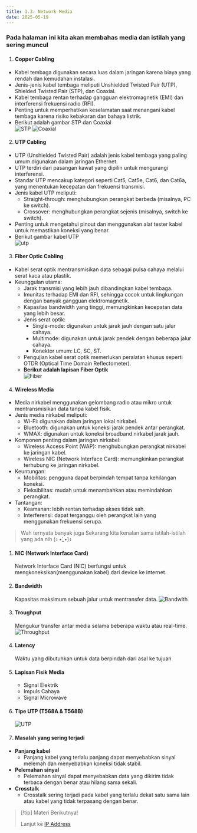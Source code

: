 ```yaml
---
title: 1.3. Network Media
date: 2025-05-19
---
```

### Pada halaman ini kita akan membahas media dan istilah yang sering muncul
>
1. #### Copper Cabling
- Kabel tembaga digunakan secara luas dalam jaringan karena biaya yang rendah dan kemudahan instalasi.
- Jenis-jenis kabel tembaga meliputi Unshielded Twisted Pair (UTP), Shielded Twisted Pair (STP), dan Coaxial.
- Kabel tembaga rentan terhadap gangguan elektromagnetik (EMI) dan interferensi frekuensi radio (RFI).
- Penting untuk memperhatikan keselamatan saat menangani kabel tembaga karena risiko kebakaran dan bahaya listrik.
- Berikut adalah gambar STP dan Coaxial <br>
![STP](stp.png) ![Coaxial](coaxial.png)
>
2. #### UTP Cabling
- UTP (Unshielded Twisted Pair) adalah jenis kabel tembaga yang paling umum digunakan dalam jaringan Ethernet.
- UTP terdiri dari pasangan kawat yang dipilin untuk mengurangi interferensi.
- Standar UTP mencakup kategori seperti Cat5, Cat5e, Cat6, dan Cat6a, yang menentukan kecepatan dan frekuensi transmisi.
- Jenis kabel UTP meliputi:
    - Straight-through: menghubungkan perangkat berbeda (misalnya, PC ke switch).
    - Crossover: menghubungkan perangkat sejenis (misalnya, switch ke switch).
- Penting untuk mengetahui pinout dan menggunakan alat tester kabel untuk memastikan koneksi yang benar.
- Berikut gambar kabel UTP <br>
![utp](utp.png)
>
3. #### Fiber Optic Cabling
- Kabel serat optik mentransmisikan data sebagai pulsa cahaya melalui serat kaca atau plastik.
- Keunggulan utama:
    - Jarak transmisi yang lebih jauh dibandingkan kabel tembaga.
    - Imunitas terhadap EMI dan RFI, sehingga cocok untuk lingkungan dengan banyak gangguan elektromagnetik.
    - Kapasitas bandwidth yang tinggi, memungkinkan kecepatan data yang lebih besar.
    - Jenis serat optik:
        - Single-mode: digunakan untuk jarak jauh dengan satu jalur cahaya.
        - Multimode: digunakan untuk jarak pendek dengan beberapa jalur cahaya.
        - Konektor umum: LC, SC, ST.
    - Pengujian kabel serat optik memerlukan peralatan khusus seperti OTDR (Optical Time Domain Reflectometer).
    - **Berikut adalah lapisan Fiber Optik** <br>
        ![Fiber](fiber.png)
>
4. #### Wireless Media
- Media nirkabel menggunakan gelombang radio atau mikro untuk mentransmisikan data tanpa kabel fisik.
- Jenis media nirkabel meliputi:
    - Wi-Fi: digunakan dalam jaringan lokal nirkabel.
    - Bluetooth: digunakan untuk koneksi jarak pendek antar perangkat.
    - WMAX: digunakan untuk koneksi broadband nirkabel jarak jauh.
- Komponen penting dalam jaringan nirkabel:
    - Wireless Access Point (WAP): menghubungkan perangkat nirkabel ke jaringan kabel.
    - Wireless NIC (Network Interface Card): memungkinkan perangkat terhubung ke jaringan nirkabel.
- Keuntungan:
    - Mobilitas: pengguna dapat berpindah tempat tanpa kehilangan koneksi.
    - Fleksibilitas: mudah untuk menambahkan atau memindahkan perangkat.
- Tantangan:
    - Keamanan: lebih rentan terhadap akses tidak sah.
    - Interferensi: dapat terganggu oleh perangkat lain yang menggunakan frekuensi serupa.
>
>Wah ternyata banyak juga
>Sekarang kita kenalan sama istilah-istilah yang ada nih (ง •̀_•́)ง
>
1. #### NIC (Network Interface Card) 
    Network Interface Card (NIC) berfungsi untuk mengkoneksikan(menggunakan kabel) dari device ke internet. 
>
2. #### Bandwidth 
    Kapasitas maksimum sebuah jalur untuk mentransfer data. 
    ![Bandwith](bandwith.png)
>
3. #### Troughput 
    Mengukur transfer antar media selama beberapa waktu atau real-time. <br>
    ![Throughput](throughput.png)
>
4. #### Latency 
    Waktu yang dibutuhkan untuk data berpindah dari asal ke tujuan 
>
5. #### Lapisan Fisik Media
    - Signal Elektrik
    - Impuls Cahaya
    - Signal Microwave
>
6. #### Tipe UTP (T568A & T568B)
    ![UTP](UTP.png)
>
7. #### Masalah yang sering terjadi
- **Panjang kabel** 
    - Panjang kabel yang terlalu panjang dapat menyebabkan sinyal melemah dan menyebabkan koneksi tidak stabil. 
- **Pelemahan sinyal**
    - Pelemahan sinyal dapat menyebabkan data yang dikirim tidak terbaca dengan benar atau hilang sama sekali.
- **Crosstalk**
    - Crosstalk sering terjadi pada kabel yang terlalu dekat satu sama lain atau kabel yang tidak terpasang dengan benar.

>
>[!tip] Materi Berikutnya!
>
>Lanjut ke [IP Address](ipaddress-1.md)
